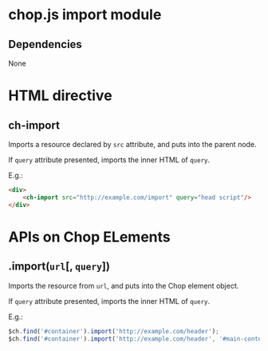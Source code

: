 chop.js import module
=====================

Dependencies
------------

None

HTML directive
==============

ch-import
----------

Imports a resource declared by `src` attribute, and puts into the parent node.

If `query` attribute presented, imports the inner HTML of `query`.

E.g.:

~~~html
<div>
    <ch-import src="http://example.com/import" query="head script"/>
</div>
~~~

APIs on Chop ELements
=====================

.import(`url`[, `query`])
--------------

Imports the resource from `url`, and puts into the Chop element object.

If `query` attribute presented, imports the inner HTML of `query`.

E.g.:

~~~javascript
$ch.find('#container').import('http://example.com/header');
$ch.find('#container').import('http://example.com/header', '#main-content');
~~~


